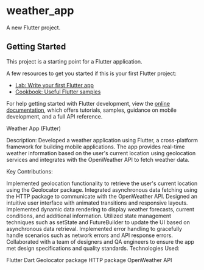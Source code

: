 # weather_app

A new Flutter project.

## Getting Started

This project is a starting point for a Flutter application.

A few resources to get you started if this is your first Flutter project:

- [Lab: Write your first Flutter app](https://docs.flutter.dev/get-started/codelab)
- [Cookbook: Useful Flutter samples](https://docs.flutter.dev/cookbook)

For help getting started with Flutter development, view the
[online documentation](https://docs.flutter.dev/), which offers tutorials,
samples, guidance on mobile development, and a full API reference.

Weather App (Flutter)

Description: Developed a weather application using Flutter, a cross-platform framework for building mobile applications. The app provides real-time weather information based on the user's current location using geolocation services and integrates with the OpenWeather API to fetch weather data.

Key Contributions:

Implemented geolocation functionality to retrieve the user's current location using the Geolocator package.
Integrated asynchronous data fetching using the HTTP package to communicate with the OpenWeather API.
Designed an intuitive user interface with animated transitions and responsive layouts.
Implemented dynamic data rendering to display weather forecasts, current conditions, and additional information.
Utilized state management techniques such as setState and FutureBuilder to update the UI based on asynchronous data retrieval.
Implemented error handling to gracefully handle scenarios such as network errors and API response errors.
Collaborated with a team of designers and QA engineers to ensure the app met design specifications and quality standards.
Technologies Used:

Flutter
Dart
Geolocator package
HTTP package
OpenWeather API
